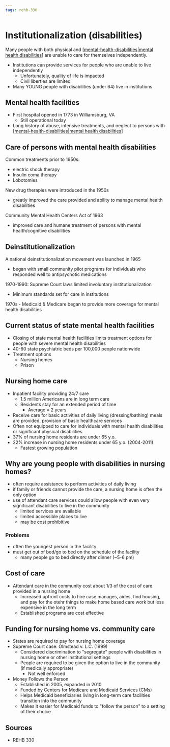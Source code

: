 ```yaml
---
tags: rehb-330
---
```


# Institutionalization (disabilities)

Many people with both physical and [[mental-health-disabilities|mental health disabilities]] are unable to care for themselves independently.

- Institutions can provide services for people who are unable to live independently
  - Unfortunately, quality of life is impacted
  - Civil liberties are limited
- Many YOUNG people with disabilities (under 64) live in institutions

## Mental health facilities

- First hospital opened in 1773 in Williamsburg, VA
  - Still operational today
- Long history of abuse, intensive treatments, and neglect to persons with [[mental-health-disabilities|mental health disabilities]]

## Care of persons with mental health disabilities

Common treatments prior to 1950s:

- electric shock therapy
- Insulin coma therapy
- Lobotomies

New drug therapies were introduced in the 1950s

- greatly improved the care provided and ability to manage mental health disabilities

Community Mental Health Centers Act of 1963

- improved care and humane treatment of persons with mental health/cognitive disabilities 

## Deinstitutionalization

A national deinstitutionalization movement was launched in 1965

- began with small community pilot programs for individuals who responded well to antipsychotic medications

1970-1990: Supreme Court laws limited involuntary institutionalization

- Minimum standards set for care in institutions

1970s - Medicaid & Medicare began to provide more coverage for mental health disabilities

## Current status of state mental health facilities

- Closing of state mental health facilities limits treatment options for people with severe mental health disabilities
- 40-60 state psychiatric beds per 100,000 people nationwide
- Treatment options
  - Nursing homes
  - Prison

## Nursing home care

- Inpatient facility providing 24/7 care
  - 1.5 million Americans are in long term care
  - Residents stay for an extended period of time
    - Average = 2 years
- Receive care for basic activities of daily living (dressing/bathing) meals are provided, provision of basic healthcare services
- Often not equipped to care for individuals with mental health disabilities or significant physical disabilities
- 37% of nursing home residents are under 65 y.o.
- 22% increase in nursing home residents under 65 y.o. (2004-2011)
  - Fastest growing population
  
## Why are young people with disabilities in nursing homes?

- often require assistance to perform activities of daily living
- if family or friends cannot provide the care, a nursing home is often the only option
- use of attendant care services could allow people with even very significant disabilities to live in the community
  - limited services are available
  - limited accessible places to live
  - may be cost prohibitive

### Problems

- often the youngest person in the facility
- must get out of bed/go to bed on the schedule of the facility
  - many people go to bed directly after dinner (~5-6 pm)

## Cost of care

- Attendant care in the community cost about 1/3 of the cost of care provided in a nursing home
  - Increased upfront costs to hire case manages, aides, find housing, and pay for the otehr things to make home based care work but less expensive in the long term
  - Established programs are cost effective

## Funding for nursing home vs. community care

- States are required to pay for nursing home coverage
- Supreme Court case: Olmstead v. L.C. (1999)
  - Considered discrimination to "segregate" people with disabilities in nursing home or other institutional settings
  - People are required to be given the option to live in the community (if medically appropriate)
    - Not well enforced
- Money Follows the Person
  - Established in 2005, expanded in 2010
  - Funded by Centers for Medicare and Medicaid Services (CMs)
  - Helps Medicaid beneficiaries living in long-term care facilities transition into the community
  - Makes it easier for Medicaid funds to "follow the person" to a setting of their choice

## Sources

- REHB 330

[//begin]: # "Autogenerated link references for markdown compatibility"
[mental-health-disabilities|mental health disabilities]: mental-health-disabilities "Mental health disabilities"
[//end]: # "Autogenerated link references"